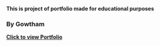 <p><b>This is project of portfolio made for educational purposes</b></p>
<h3>By Gowtham</h3>
<a href="https://gowtham2401.github.io/portfolio/"><b>Click to view Portfolio</b></a>
